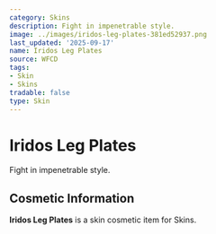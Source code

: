 ```yaml
---
category: Skins
description: Fight in impenetrable style.
image: ../images/iridos-leg-plates-381ed52937.png
last_updated: '2025-09-17'
name: Iridos Leg Plates
source: WFCD
tags:
- Skin
- Skins
tradable: false
type: Skin
---
```


# Iridos Leg Plates

Fight in impenetrable style.

## Cosmetic Information

**Iridos Leg Plates** is a skin cosmetic item for Skins.

